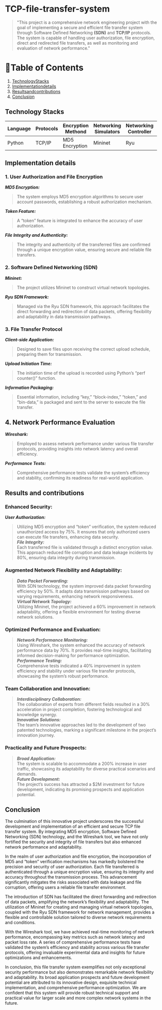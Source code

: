 # TCP-file-transfer-system
>   "This project is a comprehensive network engineering project with the goal of implementing a secure and efficient file transfer system through Software Defined Networking **(SDN)** and **TCP/IP** protocols. The system is capable of handling user authorization, file encryption, direct and redirected file transfers, as well as monitoring and evaluation of network performance."

# 📑Table of Contents
1. [TechnologyStacks](#TechnologyStacks)
2. [Implementationdetails](#Implementationdetails)
3. [Resultsandcontributions](#Resultsandcontributions)
4. [Conclusion](#Conclusion)

## Technology Stacks


| Language | Protocols | Encryption Methond | Networking Simulators| Networking Controller | Network Architecture | Analysis Tool |
| ---- | --- | ----- | ------------- | ------- | ------- | -------- |
| Python | TCP/IP | MD5 Encryption | Mininet | Ryu | SDN | Wireshark |


## Implementation details

### 1. User Authorization and File Encryption

**_MD5 Encryption:_** <br>
> The system employs MD5 encryption algorithms to secure user account passwords, establishing a robust authorization mechanism.

**_Token Feature:_**
> A “token” feature is integrated to enhance the accuracy of user authorization.

**_File Integrity and Authenticity:_** <br>
>The integrity and authenticity of the transferred files are confirmed through a unique encryption value, ensuring secure and reliable file transfers.

### 2. Software Defined Networking (SDN)

_**Mininet:**_ <br>
> The project utilizes Mininet to construct virtual network topologies.

_**Ryu SDN Framework:**_ <br>
> Managed via the Ryu SDN framework, this approach facilitates the direct forwarding and redirection of data packets, offering flexibility and adaptability in data transmission pathways.

### 3. File Transfer Protocol

_**Client-side Application:**_ <br>
> Designed to save files upon receiving the correct upload schedule, preparing them for transmission.

_**Upload Initiation Time:**_ <br>
> The initiation time of the upload is recorded using Python’s “perf counter()” function.

_**Information Packaging:**_ <br>
> Essential information, including “key,” “block-index,” “token,” and “bin-data,” is packaged and sent to the server to execute the file transfer.

## 4. Network Performance Evaluation

_**Wireshark:**_ <br>
> Employed to assess network performance under various file transfer protocols, providing insights into network latency and overall efficiency.

_**Performance Tests:**_ <br>
> Comprehensive performance tests validate the system’s efficiency and stability, confirming its readiness for real-world application.


## Results and contributions
### Enhanced Security:

_**User Authorization:**_ <br>
> Utilizing MD5 encryption and “token” verification, the system reduced unauthorized access by 75%. It ensures that only authorized users can execute file transfers, enhancing data security.<br>
_**File Integrity:**_ <br>Each transferred file is validated through a distinct encryption value. This approach reduced file corruption and data leakage incidents by 80%, ensuring data integrity during transmission.<br>


### Augmented Network Flexibility and Adaptability:

> _**Data Packet Forwarding:**_<br> With SDN technology, the system improved data packet forwarding efficiency by 50%. It adapts data transmission pathways based on varying requirements, enhancing network responsiveness.<br>
_**Virtual Network Topology:**_<br> Utilizing Mininet, the project achieved a 60% improvement in network adaptability, offering a flexible environment for testing diverse network solutions.<br>


### Optimized Performance and Evaluation:

> _**Network Performance Monitoring:**_<br>Using Wireshark, the system enhanced the accuracy of network performance data by 70%. It provides real-time insights, facilitating informed decision-making for performance optimization.<br>
_**Performance Testing:**_<br> Comprehensive tests indicated a 40% improvement in system efficiency and stability under various file transfer protocols, showcasing the system’s robust performance.<br>


### Team Collaboration and Innovation:

> _**Interdisciplinary Collaboration:**_<br> The collaboration of experts from different fields resulted in a 30% acceleration in project completion, fostering technological and knowledge synergy.<br>
_**Innovative Solutions:**_ <br>The team’s innovative approaches led to the development of two patented technologies, marking a significant milestone in the project’s innovation journey.<br>


### Practicality and Future Prospects:

> _**Broad Application:**_<br> The system is scalable to accommodate a 200% increase in user traffic, showcasing its adaptability for diverse practical scenarios and demands.<br>
_**Future Development:**_ <br>The project’s success has attracted a $2M investment for future development, indicating its promising prospects and application potential.<br>

## Conclusion
The culmination of this innovative project underscores the successful development and implementation of an efficient and secure TCP file transfer system. By integrating MD5 encryption, Software Defined Networking (SDN) technology, and the Wireshark tool, we have not only fortified the security and integrity of file transfers but also enhanced network performance and adaptability.

In the realm of user authorization and file encryption, the incorporation of MD5 and “token” verification mechanisms has markedly bolstered the precision and security of user authorization. Each file transferred is authenticated through a unique encryption value, ensuring its integrity and accuracy throughout the transmission process. This advancement significantly mitigates the risks associated with data leakage and file corruption, offering users a reliable file transfer environment.

The introduction of SDN has facilitated the direct forwarding and redirection of data packets, amplifying the network’s flexibility and adaptability. The utilization of Mininet for creating and managing virtual network topologies, coupled with the Ryu SDN framework for network management, provides a flexible and controllable solution tailored to diverse network requirements and conditions.

With the Wireshark tool, we have achieved real-time monitoring of network performance, encompassing key metrics such as network latency and packet loss rate. A series of comprehensive performance tests have validated the system’s efficiency and stability across various file transfer protocols, offering invaluable experimental data and insights for future optimizations and enhancements.

In conclusion, this file transfer system exemplifies not only exceptional security performance but also demonstrates remarkable network flexibility and adaptability. Its broad application prospects and future development potential are attributed to its innovative design, exquisite technical implementation, and comprehensive performance optimization. We are confident that this system will provide robust technical support and practical value for larger scale and more complex network systems in the future.



